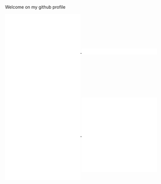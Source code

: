 Welcome on my github profile

<a href="https://github.com/julienbonnet50">
  <img align="center" width="49%" src="./github-metrics.svg" />
</a>

<a href="https://github.com/julienbonnet50">
  <img align="center" width="49%" src="./metrics.plugin.topics.icons.svg" />
</a>

<a href="https://github.com/julienbonnet50">
  <img align="center" width="49%" src="./calendar.svg" />
</a>

<a href="https://github.com/julienbonnet50">
  <img align="center" width="49%" src="./metrics.plugin.chess.svg" />
</a>